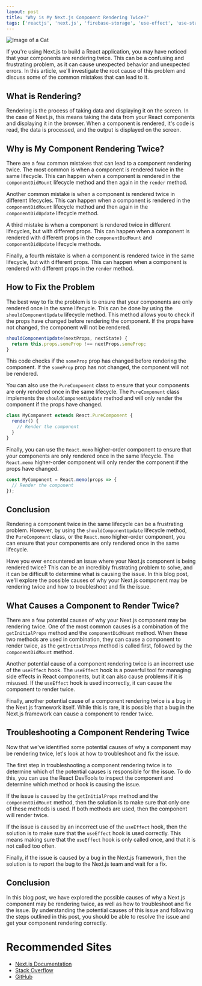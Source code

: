 ```yaml
---
layout: post
title: "Why is My Next.js Component Rendering Twice?"
tags: ['reactjs', 'next.js', 'firebase-storage', 'use-effect', 'use-state']
---
```


![Image of a Cat](http://source.unsplash.com/1600x900/?cat)

If you're using Next.js to build a React application, you may have noticed that your components are rendering twice. This can be a confusing and frustrating problem, as it can cause unexpected behavior and unexpected errors. In this article, we'll investigate the root cause of this problem and discuss some of the common mistakes that can lead to it.

## What is Rendering?

Rendering is the process of taking data and displaying it on the screen. In the case of Next.js, this means taking the data from your React components and displaying it in the browser. When a component is rendered, it's code is read, the data is processed, and the output is displayed on the screen.

## Why is My Component Rendering Twice?

There are a few common mistakes that can lead to a component rendering twice. The most common is when a component is rendered twice in the same lifecycle. This can happen when a component is rendered in the `componentDidMount` lifecycle method and then again in the `render` method.

Another common mistake is when a component is rendered twice in different lifecycles. This can happen when a component is rendered in the `componentDidMount` lifecycle method and then again in the `componentDidUpdate` lifecycle method.

A third mistake is when a component is rendered twice in different lifecycles, but with different props. This can happen when a component is rendered with different props in the `componentDidMount` and `componentDidUpdate` lifecycle methods.

Finally, a fourth mistake is when a component is rendered twice in the same lifecycle, but with different props. This can happen when a component is rendered with different props in the `render` method.

## How to Fix the Problem

The best way to fix the problem is to ensure that your components are only rendered once in the same lifecycle. This can be done by using the `shouldComponentUpdate` lifecycle method. This method allows you to check if the props have changed before rendering the component. If the props have not changed, the component will not be rendered.

```javascript
shouldComponentUpdate(nextProps, nextState) {
  return this.props.someProp !== nextProps.someProp;
}
```

This code checks if the `someProp` prop has changed before rendering the component. If the `someProp` prop has not changed, the component will not be rendered.

You can also use the `PureComponent` class to ensure that your components are only rendered once in the same lifecycle. The `PureComponent` class implements the `shouldComponentUpdate` method and will only render the component if the props have changed.

```javascript
class MyComponent extends React.PureComponent {
  render() {
    // Render the component
  }
}
```

Finally, you can use the `React.memo` higher-order component to ensure that your components are only rendered once in the same lifecycle. The `React.memo` higher-order component will only render the component if the props have changed.

```javascript
const MyComponent = React.memo(props => {
  // Render the component
});
```

## Conclusion

Rendering a component twice in the same lifecycle can be a frustrating problem. However, by using the `shouldComponentUpdate` lifecycle method, the `PureComponent` class, or the `React.memo` higher-order component, you can ensure that your components are only rendered once in the same lifecycle.

Have you ever encountered an issue where your Next.js component is being rendered twice? This can be an incredibly frustrating problem to solve, and it can be difficult to determine what is causing the issue. In this blog post, we'll explore the possible causes of why your Next.js component may be rendering twice and how to troubleshoot and fix the issue.

## What Causes a Component to Render Twice?

There are a few potential causes of why your Next.js component may be rendering twice. One of the most common causes is a combination of the `getInitialProps` method and the `componentDidMount` method. When these two methods are used in combination, they can cause a component to render twice, as the `getInitialProps` method is called first, followed by the `componentDidMount` method.

Another potential cause of a component rendering twice is an incorrect use of the `useEffect` hook. The `useEffect` hook is a powerful tool for managing side effects in React components, but it can also cause problems if it is misused. If the `useEffect` hook is used incorrectly, it can cause the component to render twice.

Finally, another potential cause of a component rendering twice is a bug in the Next.js framework itself. While this is rare, it is possible that a bug in the Next.js framework can cause a component to render twice.

## Troubleshooting a Component Rendering Twice

Now that we've identified some potential causes of why a component may be rendering twice, let's look at how to troubleshoot and fix the issue.

The first step in troubleshooting a component rendering twice is to determine which of the potential causes is responsible for the issue. To do this, you can use the React DevTools to inspect the component and determine which method or hook is causing the issue.

If the issue is caused by the `getInitialProps` method and the `componentDidMount` method, then the solution is to make sure that only one of these methods is used. If both methods are used, then the component will render twice.

If the issue is caused by an incorrect use of the `useEffect` hook, then the solution is to make sure that the `useEffect` hook is used correctly. This means making sure that the `useEffect` hook is only called once, and that it is not called too often.

Finally, if the issue is caused by a bug in the Next.js framework, then the solution is to report the bug to the Next.js team and wait for a fix.

## Conclusion

In this blog post, we have explored the possible causes of why a Next.js component may be rendering twice, as well as how to troubleshoot and fix the issue. By understanding the potential causes of this issue and following the steps outlined in this post, you should be able to resolve the issue and get your component rendering correctly.
# Recommended Sites

- [Next.js Documentation](https://nextjs.org/docs/basic-features/data-fetching#what-is-the-double-rendering-problem)
- [Stack Overflow](https://stackoverflow.com/questions/45454545/why-is-my-next-js-component-rendering-twice)
- [GitHub](https://github.com/zeit/next.js/issues/7455)
